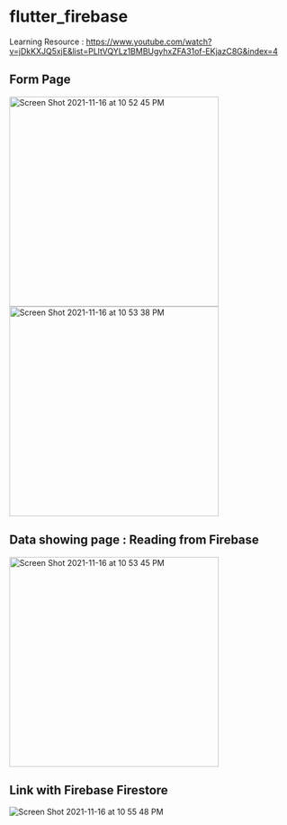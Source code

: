 # flutter_firebase

Learning Resource : https://www.youtube.com/watch?v=jDkKXJQ5xjE&list=PLltVQYLz1BMBUgyhxZFA31of-EKjazC8G&index=4

## Form Page

<img width="372" alt="Screen Shot 2021-11-16 at 10 52 45 PM" src="https://user-images.githubusercontent.com/74220155/141963806-b1896ae9-ced1-48f0-b52e-312e961fc197.png">

<img width="372" alt="Screen Shot 2021-11-16 at 10 53 38 PM" src="https://user-images.githubusercontent.com/74220155/141963843-111cdbe1-eaf7-4391-aeb9-9ddd60f855d5.png">


## Data showing page : Reading from Firebase

<img width="372" alt="Screen Shot 2021-11-16 at 10 53 45 PM" src="https://user-images.githubusercontent.com/74220155/141964112-dd99e213-a9f6-4547-b8a1-e0ec3f41bfe2.png">


## Link with Firebase Firestore

![Screen Shot 2021-11-16 at 10 55 48 PM](https://user-images.githubusercontent.com/74220155/141964635-8ff36535-f7ac-4461-91c3-555b2e878bb4.png)
